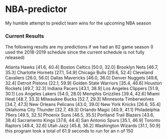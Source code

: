 # NBA-predictor
 My humble attempt to predict team wins for the upcoming NBA season

### Current Results

The following results are my predictions if we had an 82 game season (I used the 2018-2019 schedule since the current schedule is not fully released)

Atlanta Hawks [41.6, 40.4]
Boston Celtics [50.0, 32.0]
Brooklyn Nets [46.7, 35.3]
Charlotte Hornets [27.1, 54.9]
Chicago Bulls [29.6, 52.4]
Cleveland Cavaliers [26.0, 56.0]
Dallas Mavericks [46.0, 36.0]
Denver Nuggets [49.6, 32.4]
Detroit Pistons [22.1, 59.9]
Golden State Warriors [35.4, 46.6]
Houston Rockets [49.7, 32.3]
Indiana Pacers [43.1, 38.9]
Los Angeles Clippers [51.9, 30.1]
Los Angeles Lakers [54.0, 28.0]
Memphis Grizzlies [39.4, 42.6]
Miami Heat [48.7, 33.3]
Milwaukee Bucks [52.7, 29.3]
Minnesota Timberwolves [34.7, 47.3]
New Orleans Pelicans [43.0, 39.0]
New York Knicks [26.6, 55.4]
Oklahoma City Thunder [32.7, 49.3]
Orlando Magic [40.9, 41.1]
Philadelphia 76ers [49.5, 32.5]
Phoenix Suns [46.5, 35.5]
Portland Trail Blazers [43.6, 38.4]
Sacramento Kings [37.6, 44.4]
San Antonio Spurs [35.1, 46.9]
Toronto Raptors [49.4, 32.6]
Utah Jazz [45.8, 36.2]
Washington Wizards [31.1, 50.9]
this program took a total of  61.9 seconds to run for an n of  150